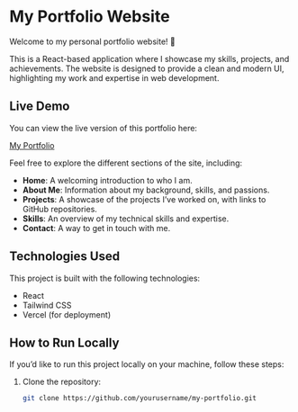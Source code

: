 # My Portfolio Website

Welcome to my personal portfolio website! 🚀

This is a React-based application where I showcase my skills, projects, and achievements. The website is designed to provide a clean and modern UI, highlighting my work and expertise in web development.

## Live Demo

You can view the live version of this portfolio here:

[My Portfolio](https://rahulhiragond-me.vercel.app/)

Feel free to explore the different sections of the site, including:

- **Home**: A welcoming introduction to who I am.
- **About Me**: Information about my background, skills, and passions.
- **Projects**: A showcase of the projects I’ve worked on, with links to GitHub repositories.
- **Skills**: An overview of my technical skills and expertise.
- **Contact**: A way to get in touch with me.

## Technologies Used

This project is built with the following technologies:

- React
- Tailwind CSS
- Vercel (for deployment)

## How to Run Locally

If you’d like to run this project locally on your machine, follow these steps:

1. Clone the repository:

   ```bash
   git clone https://github.com/yourusername/my-portfolio.git
